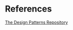 # References

[The Design Patterns Repository](https://www.pmi.org/disciplined-agile/the-design-patterns-repository)